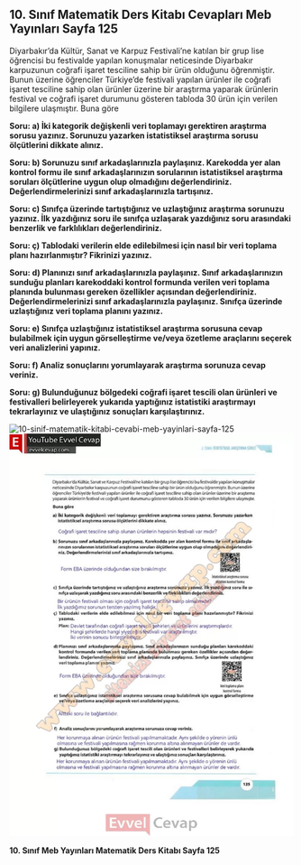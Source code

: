 ## 10. Sınıf Matematik Ders Kitabı Cevapları Meb Yayınları Sayfa 125

Diyarbakır’da Kültür, Sanat ve Karpuz Festivali’ne katılan bir grup lise öğrencisi bu festivalde yapılan konuşmalar neticesinde Diyarbakır karpuzunun coğrafi işaret tesciline sahip bir ürün olduğunu öğrenmiştir. Bunun üzerine öğrenciler Türkiye’de festivali yapılan ürünler ile coğrafi işaret tesciline sahip olan ürünler üzerine bir araştırma yaparak ürünlerin festival ve coğrafi işaret durumunu gösteren tabloda 30 ürün için verilen bilgilere ulaşmıştır. Buna göre

**Soru: a) İki kategorik değişkenli veri toplamayı gerektiren araştırma sorusu yazınız. Sorunuzu yazarken istatistiksel araştırma sorusu ölçütlerini dikkate alınız.**

**Soru: b) Sorunuzu sınıf arkadaşlarınızla paylaşınız. Karekodda yer alan kontrol formu ile sınıf arkadaşlarınızın sorularının istatistiksel araştırma soruları ölçütlerine uygun olup olmadığını değerlendiriniz. Değerlendirmelerinizi sınıf arkadaşlarınızla tartışınız.**

**Soru: c) Sınıfça üzerinde tartıştığınız ve uzlaştığınız araştırma sorunuzu yazınız. İlk yazdığınız soru ile sınıfça uzlaşarak yazdığınız soru arasındaki benzerlik ve farklılıkları değerlendiriniz.**

**Soru: ç) Tablodaki verilerin elde edilebilmesi için nasıl bir veri toplama planı hazırlanmıştır? Fikrinizi yazınız.**

**Soru: d) Planınızı sınıf arkadaşlarınızla paylaşınız. Sınıf arkadaşlarınızın sunduğu planları karekoddaki kontrol formunda verilen veri toplama planında bulunması gereken özellikler açısından değerlendiriniz. Değerlendirmelerinizi sınıf arkadaşlarınızla paylaşınız. Sınıfça üzerinde uzlaştığınız veri toplama planını yazınız.**

**Soru: e) Sınıfça uzlaştığınız istatistiksel araştırma sorusuna cevap bulabilmek için uygun görselleştirme ve/veya özetleme araçlarını seçerek veri analizlerini yapınız.**

**Soru: f) Analiz sonuçlarını yorumlayarak araştırma sorunuza cevap veriniz.**

**Soru: g) Bulunduğunuz bölgedeki coğrafi işaret tescili olan ürünleri ve festivalleri belirleyerek yukarıda yaptığınız istatistiki araştırmayı tekrarlayınız ve ulaştığınız sonuçları karşılaştırınız.**

![10-sinif-matematik-kitabi-cevabi-meb-yayinlari-sayfa-125]()![10-sinif-matematik-kitabi-cevabi-meb-yayinlari-sayfa-125](./image1.webp)

**10. Sınıf Meb Yayınları Matematik Ders Kitabı Sayfa 125**